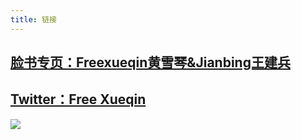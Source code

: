 ```yaml
---
title: 链接
---
```


## [脸书专页：Freexueqin黄雪琴&Jianbing王建兵](https://www.facebook.com/Freexueqinjianbing)

## [Twitter：Free Xueqin](https://twitter.com/freexueqin)

![](https://i.imgur.com/YTEI5n7.png)
